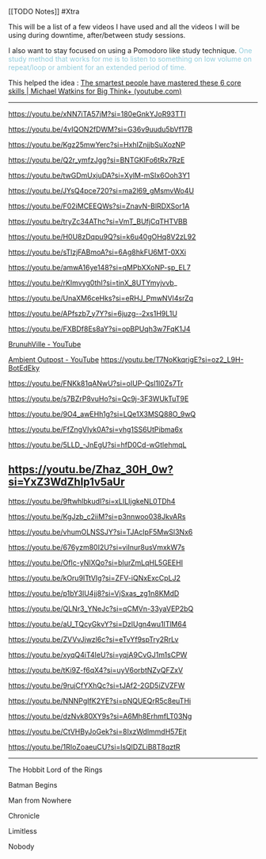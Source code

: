 [[TODO Notes]] #Xtra 

This will be a list of a few videos I have used and all the videos  I will be using during downtime, after/between study sessions. 

I also want to stay focused on using a Pomodoro like study technique. <font color="#92cddc">One study method that works for me is to listen to something on low  volume on repeat/loop or ambient for an extended period of time. </font>

This helped the idea : [The smartest people have mastered these 6 core skills | Michael Watkins for Big Think+ (youtube.com)](https://www.youtube.com/watch?v=32z8Ax1j-Q4)

---
https://youtu.be/xNN7iTA57jM?si=180eGnkYJoR93TTI

https://youtu.be/4vIQON2fDWM?si=G36v9uudu5bVf17B

https://youtu.be/Kgz25mwYerc?si=HxhIZnjjbSuXozNP

https://youtu.be/Q2r_ymfzJgg?si=BNTGKlFo6tRx7RzE

https://youtu.be/twGDmUxjuDA?si=XylM-mSIx6Ooh3Y1

https://youtu.be/JYsQ4pce720?si=ma2l69_gMsmvWo4U

https://youtu.be/F02iMCEEQWs?si=ZnavN-BlRDXSor1A

https://youtu.be/tryZc34AThc?si=VmT_BUfjCqTHTVBB

https://youtu.be/H0U8zDqpu9Q?si=k6u40gOHq8V2zL92

https://youtu.be/sTlzjFABmoA?si=6Ag8hkFU6MT-0XXi

https://youtu.be/amwA16ye148?si=qMPbXXoNP-sp_EL7

https://youtu.be/rKImvyg0thI?si=tinX_8UTYmyjvvb_

https://youtu.be/UnaXM6ceHks?si=eRHJ_PmwNVI4srZq

https://youtu.be/APfszb7_y7Y?si=6juzg--2xs1H9L1U

https://youtu.be/FXBDf8Es8aY?si=opBPUqh3w7FqK1J4

[BrunuhVille - YouTube](https://www.youtube.com/channel/UCZg2-TZBGrwRbuettVf10uw)

[Ambient Outpost - YouTube](https://www.youtube.com/@ambientoutpost)
https://youtu.be/T7NoKkqrigE?si=oz2_L9H-BotEdEky

https://youtu.be/FNKk81qANwU?si=oIUP-Qsl1I0Zs7Tr

https://youtu.be/s7BZrP8vuHo?si=Qc9j-3F3WUkTuT9E

https://youtu.be/9O4_awEHh1g?si=LQe1X3MSQ88O_9wQ

https://youtu.be/FfZngVIyk0A?si=vhg1SS6UtPibma6x

https://youtu.be/5LLD_-JnEgU?si=hfD0Cd-wGtlehmqL

https://youtu.be/Zhaz_30H_0w?si=YxZ3WdZhIp1v5aUr
---

https://youtu.be/9ftwhlbkudI?si=xLILIjgkeNL0TDh4

https://youtu.be/KgJzb_c2iiM?si=p3nnwoo038JkvARs

https://youtu.be/vhumOLNSSJY?si=TJAcIpF5MwSl3Nx6

https://youtu.be/676yzm80I2U?si=viInur8usVmxkW7s

https://youtu.be/OfIc-yNlXQo?si=bIurZmLqHL5GEEHI

https://youtu.be/kOru9ITtVIg?si=ZFV-iQNxExcCpLJ2

https://youtu.be/p1bY3lU4jj8?si=VjSxas_zg1n8KMdD

https://youtu.be/QLNr3_YNeJc?si=qCMVn-33yaVEP2bQ

https://youtu.be/aU_TQcyGkvY?si=DzlUgn4wu1lTlM64

https://youtu.be/ZVVvJjwzl6c?si=eTvYf9spTry2RrLv

https://youtu.be/xyqQ4iT4IeU?si=yqjA9CvGJ1m1sCPW

https://youtu.be/tKi9Z-f6qX4?si=uyV6orbtNZyQFZxV

https://youtu.be/9rujCfYXhQc?si=tJAf2-2GD5iZVZFW

https://youtu.be/NNNPgIfK2YE?si=pNQUEQrR5c8euTHi

https://youtu.be/dzNvk80XY9s?si=A6Mh8ErhmfLT03Ng

https://youtu.be/CtVHByJoGek?si=8IxzWdlmmdH57Ejt

https://youtu.be/1RIoZoaeuCU?si=lsQlDZLiB8T8qztR

---
The Hobbit
Lord of the Rings

Batman Begins

Man from Nowhere

Chronicle

Limitless

Nobody